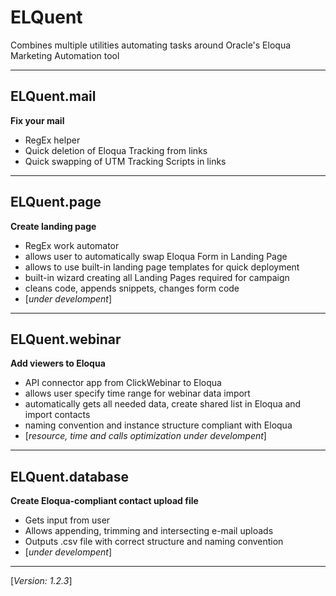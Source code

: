 # ELQuent
Combines multiple utilities automating tasks around Oracle's Eloqua Marketing Automation tool

---
## ELQuent.mail
__Fix your mail__
- RegEx helper
- Quick deletion of Eloqua Tracking from links
- Quick swapping of UTM Tracking Scripts in links
---
## ELQuent.page
__Create landing page__
- RegEx work automator
- allows user to automatically swap Eloqua Form in Landing Page
- allows to use built-in landing page templates for quick deployment
- built-in wizard creating all Landing Pages required for campaign
- cleans code, appends snippets, changes form code
- [_under develompent_]
---
## ELQuent.webinar
__Add viewers to Eloqua__
- API connector app from ClickWebinar to Eloqua
- allows user specify time range for webinar data import
- automatically gets all needed data, create shared list in Eloqua and import contacts
- naming convention and instance structure compliant with Eloqua
- [_resource, time and calls optimization under develompent_]
---
## ELQuent.database
__Create Eloqua-compliant contact upload file__
- Gets input from user
- Allows appending, trimming and intersecting e-mail uploads
- Outputs .csv file with correct structure and naming convention
- [_under develompent_]
---

[_Version: 1.2.3_]